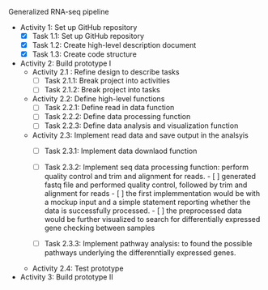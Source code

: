 Generalized RNA-seq pipeline

- Activity 1: Set up GitHub repository
  - [X] Task 1.1: Set up GitHub repository
  - [X] Task 1.2: Create high-level description document
  - [X] Task 1.3: Create code structure
- Activity 2: Build prototype I
  - Activity 2.1 : Refine design to describe tasks
    - [ ] Task 2.1.1: Break project into activities
    - [ ] Task 2.1.2: Break project into tasks
  - Activity 2.2: Define high-level functions
    - [ ] Task 2.2.1: Define read in data function
    - [ ] Task 2.2.2: Define data processing function 
    - [ ] Task 2.2.3: Define data analysis and visualization function 
  - Activity 2.3: Implement read data and save output in the analsyis
    - [ ] Task 2.3.1: Implement data downlaod function
    - [ ] Task 2.3.2: Implement seq data processing function: perform quality control and trim and alignment for reads.
          - [ ] generated fastq file and performed quality control, followed by trim and alignment for reads
          - [ ] the first implemmentation would be with a mockup input and a simple statement reporting whether the data is successfully processed.
          - [ ] the preprocessed data would be further visualized to search for differentially expressed gene checking between samples

    - [ ] Task 2.3.3: Implement pathway analysis: to found the possible pathways underlying the differenntially expressed genes.
  - Activity 2.4: Test prototype 
- Activity 3: Build prototype II
